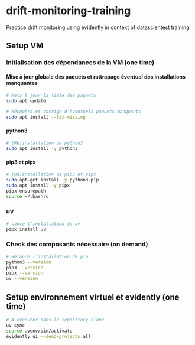 # drift-monitoring-training
Practice drift monitoring using evidently in context of datascientest training

## Setup VM

### Initialisation des dépendances de la VM (one time)

#### Mise à jour globale des paquets et rattrapage éventuel des installations manquantes

```bash
# Mets à jour la liste des paquets
sudo apt update

# Récupère et corrige d'éventuels paquets manquants
sudo apt install --fix-missing
```

#### python3

```bash
# (Ré)installation de python3
sudo apt install -y python3
```

#### pip3 et pipx

```bash
# (Ré)installation de pip3 et pipx
sudo apt-get install -y python3-pip
sudo apt install -y pipx
pipx ensurepath
source ~/.bashrc
```

### uv

```bash
# Lance l’installation de uv
pipx install uv
```

### Check des composants nécessaire (on demand)

```bash
# Relance l’installation de pip
python3 --version
pip3 --version
pipx --version
uv --version
```

## Setup environnement virtuel et evidently (one time)

```bash
# A executer dans le repository cloné
uv sync
source .venv/bin/activate
evidently ui --demo-projects all
```